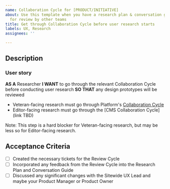 ```yaml
---
name: Collaboration Cycle for [PRODUCT/INITIATIVE]
about: Use this template when you have a research plan & conversation guide ready
  for review by other teams
title: Get through Collaboration Cycle before user research starts
labels: UX, Research
assignees: ''

---
```


## Description

### User story
**AS A** Researcher
**I WANT** to go through the relevant Collaboration Cycle before  conducting user research
**SO THAT** any design prototypes will be reviewed

- Veteran-facing research must go through Platform's [Collaboration Cycle](https://depo-platform-documentation.scrollhelp.site/collaboration-cycle/)
- Editor-facing research must go through the [CMS Collaboration Cycle](link TBD)

Note: This step is a hard blocker for Veteran-facing research, but may be less so for Editor-facing research. 

## Acceptance Criteria
- [ ] Created the necessary tickets for the Review Cycle
- [ ] Incorporated any feedback from the Review Cycle into the Research Plan and Conversation Guide
- [ ] Discussed any significant changes with the Sitewide UX Lead and maybe your Product Manager or Product Owner

